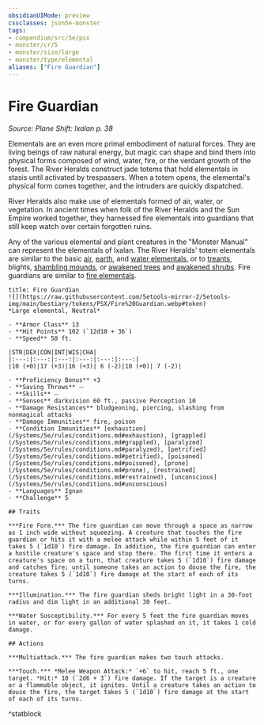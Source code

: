 ```yaml
---
obsidianUIMode: preview
cssclasses: json5e-monster
tags:
- compendium/src/5e/psx
- monster/cr/5
- monster/size/large
- monster/type/elemental
aliases: ["Fire Guardian"]
---
```

# Fire Guardian
*Source: Plane Shift: Ixalan p. 38*  

Elementals are an even more primal embodiment of natural forces. They are living beings of raw natural energy, but magic can shape and bind them into physical forms composed of wind, water, fire, or the verdant growth of the forest. The River Heralds construct jade totems that hold elementals in stasis until activated by trespassers. When a totem opens, the elemental's physical form comes together, and the intruders are quickly dispatched.

River Heralds also make use of elementals formed of air, water, or vegetation. In ancient times when folk of the River Heralds and the Sun Empire worked together, they harnessed fire elementals into guardians that still keep watch over certain forgotten ruins.

Any of the various elemental and plant creatures in the "Monster Manual" can represent the elementals of Ixalan. The River Heralds' totem elementals are similar to the basic [air](/Systems/5e/bestiary/elemental/air-elemental.md), [earth](/Systems/5e/bestiary/elemental/earth-elemental.md), and [water elementals](/Systems/5e/bestiary/elemental/water-elemental.md), or to [treants](/Systems/5e/bestiary/plant/treant.md), blights, [shambling mounds](/Systems/5e/bestiary/plant/shambling-mound.md), or [awakened trees](/Systems/5e/bestiary/plant/awakened-tree.md) and [awakened shrubs](/Systems/5e/bestiary/plant/awakened-shrub.md). Fire guardians are similar to [fire elementals](/Systems/5e/bestiary/elemental/fire-elemental.md).

```ad-statblock
title: Fire Guardian
![](https://raw.githubusercontent.com/5etools-mirror-2/5etools-img/main/bestiary/tokens/PSX/Fire%20Guardian.webp#token)
*Large elemental, Neutral*

- **Armor Class** 13
- **Hit Points** 102 (`12d10 + 36`)
- **Speed** 50 ft.

|STR|DEX|CON|INT|WIS|CHA|
|:---:|:---:|:---:|:---:|:---:|:---:|
|10 (+0)|17 (+3)|16 (+3)| 6 (-2)|10 (+0)| 7 (-2)|

- **Proficiency Bonus** +3
- **Saving Throws** ⏤
- **Skills** ⏤
- **Senses** darkvision 60 ft., passive Perception 10
- **Damage Resistances** bludgeoning, piercing, slashing from nonmagical attacks
- **Damage Immunities** fire, poison
- **Condition Immunities** [exhaustion](/Systems/5e/rules/conditions.md#exhaustion), [grappled](/Systems/5e/rules/conditions.md#grappled), [paralyzed](/Systems/5e/rules/conditions.md#paralyzed), [petrified](/Systems/5e/rules/conditions.md#petrified), [poisoned](/Systems/5e/rules/conditions.md#poisoned), [prone](/Systems/5e/rules/conditions.md#prone), [restrained](/Systems/5e/rules/conditions.md#restrained), [unconscious](/Systems/5e/rules/conditions.md#unconscious)
- **Languages** Ignan
- **Challenge** 5

## Traits

***Fire Form.*** The fire guardian can move through a space as narrow as 1 inch wide without squeezing. A creature that touches the fire guardian or hits it with a melee attack while within 5 feet of it takes 5 (`1d10`) fire damage. In addition, the fire guardian can enter a hostile creature's space and stop there. The first time it enters a creature's space on a turn, that creature takes 5 (`1d10`) fire damage and catches fire; until someone takes an action to douse the fire, the creature takes 5 (`1d10`) fire damage at the start of each of its turns.

***Illumination.*** The fire guardian sheds bright light in a 30-foot radius and dim light in an additional 30 feet.

***Water Susceptibility.*** For every 5 feet the fire guardian moves in water, or for every gallon of water splashed on it, it takes 1 cold damage.

## Actions

***Multiattack.*** The fire guardian makes two touch attacks.

***Touch.*** *Melee Weapon Attack:* `+6` to hit, reach 5 ft., one target. *Hit:* 10 (`2d6 + 3`) fire damage. If the target is a creature or a flammable object, it ignites. Until a creature takes an action to douse the fire, the target takes 5 (`1d10`) fire damage at the start of each of its turns.
```
^statblock